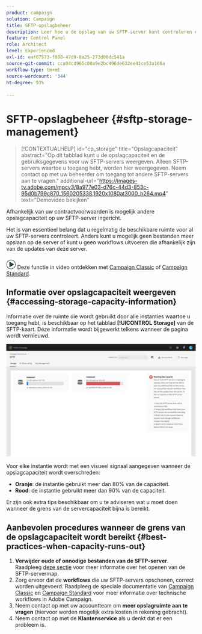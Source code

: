 ```yaml
---
product: campaign
solution: Campaign
title: SFTP-opslagbeheer
description: Leer hoe u de opslag van uw SFTP-server kunt controleren en beheren
feature: Control Panel
role: Architect
level: Experienced
exl-id: eaf67573-f088-47d9-8a25-273d08dc541a
source-git-commit: cca04cd965c00a9e2bc496de632ee41ce53a166a
workflow-type: tm+mt
source-wordcount: '344'
ht-degree: 93%

---
```


# SFTP-opslagbeheer {#sftp-storage-management}

>[!CONTEXTUALHELP]
>id="cp_storage"
>title="Opslagcapaciteit"
>abstract="Op dit tabblad kunt u de opslagcapaciteit en de gebruiksgegevens voor uw SFTP-servers weergeven. Alleen SFTP-servers waartoe u toegang hebt, worden hier weergegeven. Neem contact op met uw beheerder om toegang tot andere SFTP-servers aan te vragen."
>additional-url="https://images-tv.adobe.com/mpcv3/8a977e03-d76c-44d3-853c-95d0b799c870_1560205338.1920x1080at3000_h264.mp4" text="Demovideo bekijken"

Afhankelijk van uw contractvoorwaarden is mogelijk andere opslagcapaciteit op uw SFTP-server ingericht.

Het is van essentieel belang dat u regelmatig de beschikbare ruimte voor al uw SFTP-servers controleert. Anders kunt u mogelijk geen bestanden meer opslaan op de server of kunt u geen workflows uitvoeren die afhankelijk zijn van de updates van deze server.

![](assets/do-not-localize/how-to-video.png) Deze functie in video ontdekken met [Campaign Classic](https://experienceleague.adobe.com/docs/campaign-classic-learn/control-panel/sftp-management/monitoring-server-capacity.html#sftp-management) of [Campaign Standard](https://experienceleague.adobe.com/docs/campaign-standard-learn/control-panel/sftp-management/monitoring-server-capacity.html#sftp-management).

## Informatie over opslagcapaciteit weergeven {#accessing-storage-capacity-information}

Informatie over de ruimte die wordt gebruikt door alle instanties waartoe u toegang hebt, is beschikbaar op het tabblad **[!UICONTROL Storage]** van de SFTP-kaart. Deze informatie wordt bijgewerkt telkens wanneer de pagina wordt vernieuwd.

![](assets/control_panel_space.png)

Voor elke instantie wordt met een visueel signaal aangegeven wanneer de opslagcapaciteit wordt overschreden:

* **Oranje**: de instantie gebruikt meer dan 80% van de capaciteit.
* **Rood**: de instantie gebruikt meer dan 90% van de capaciteit.

Er zijn ook extra tips beschikbaar om u te adviseren wat u moet doen wanneer de grens van de servercapaciteit bijna is bereikt.

## Aanbevolen procedures wanneer de grens van de opslagcapaciteit wordt bereikt {#best-practices-when-capacity-runs-out}

1. **Verwijder oude of onnodige bestanden van de SFTP-server**. Raadpleeg [deze sectie](../../sftp/using/logging-into-sftp-server.md) voor meer informatie over het openen van de SFTP-servermap.
1. Zorg ervoor dat de **workflows** die uw SFTP-servers opschonen, correct worden uitgevoerd. Raadpleeg de speciale documentatie van [Campaign Classic](https://experienceleague.adobe.com/docs/campaign-classic/using/automating-with-workflows/advanced-management/about-technical-workflows.html) en [Campaign Standard](https://experienceleague.adobe.com/docs/campaign-standard/using/administrating/application-settings/technical-workflows.html?lang=nl) voor meer informatie over technische workflows in Adobe Campaign.
1. Neem contact op met uw accountteam om **meer opslagruimte aan te vragen** (hiervoor worden mogelijk extra kosten in rekening gebracht).
1. Neem contact op met de **Klantenservice** als u denkt dat er een probleem is.
